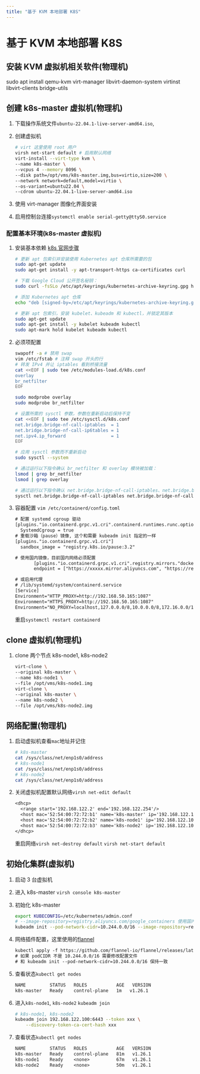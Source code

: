 ```yaml
---
title: "基于 KVM 本地部署 K8S"
---
```


# 基于 KVM 本地部署 K8S

## 安装 KVM 虚拟机相关软件(物理机)

sudo apt install qemu-kvm virt-manager libvirt-daemon-system virtinst libvirt-clients bridge-utils

## 创建 k8s-master 虚拟机(物理机)

1. 下载操作系统文件`ubuntu-22.04.1-live-server-amd64.iso`,
1. 创建虚拟机

   ```sh
   # virt 这里使用 root 用户
   virsh net-start default # 启用默认网络
   virt-install --virt-type kvm \
   --name k8s-master \
   --vcpus 4 --memory 8096 \
   --disk path=/opt/vms/k8s-master.img,bus=virtio,size=200 \
   --network network=default,model=virtio \
   --os-variant=ubuntu22.04 \
   --cdrom ubuntu-22.04.1-live-server-amd64.iso
   ```

1. 使用 virt-manager 图像化界面安装
1. 启用控制台连接`systemctl enable serial-getty@ttyS0.service`

### 配置基本环境(k8s-master 虚拟机)

1. 安装基本依赖
   [k8s 官网步骤](https://kubernetes.io/zh-cn/docs/setup/production-environment/tools/kubeadm/install-kubeadm/)

   ```sh
   # 更新 apt 包索引并安装使用 Kubernetes apt 仓库所需要的包
   sudo apt-get update
   sudo apt-get install -y apt-transport-https ca-certificates curl

   # 下载 Google Cloud 公开签名秘钥：
   sudo curl -fsSLo /etc/apt/keyrings/kubernetes-archive-keyring.gpg https://packages.cloud.google.com/apt/doc/apt-key.gpg

   # 添加 Kubernetes apt 仓库
   echo "deb [signed-by=/etc/apt/keyrings/kubernetes-archive-keyring.gpg] https://apt.kubernetes.io/ kubernetes-xenial main" | sudo tee /etc/apt/sources.list.d/kubernetes.list

   # 更新 apt 包索引，安装 kubelet、kubeadm 和 kubectl，并锁定其版本
   sudo apt-get update
   sudo apt-get install -y kubelet kubeadm kubectl
   sudo apt-mark hold kubelet kubeadm kubectl
   ```

1. 必须项配置

   ```sh
   swapoff -a # 禁用 swap
   vim /etc/fstab # 注释 swap 开头的行
   # 转发 IPv4 并让 iptables 看到桥接流量
   cat <<EOF | sudo tee /etc/modules-load.d/k8s.conf
   overlay
   br_netfilter
   EOF

   sudo modprobe overlay
   sudo modprobe br_netfilter

   # 设置所需的 sysctl 参数，参数在重新启动后保持不变
   cat <<EOF | sudo tee /etc/sysctl.d/k8s.conf
   net.bridge.bridge-nf-call-iptables  = 1
   net.bridge.bridge-nf-call-ip6tables = 1
   net.ipv4.ip_forward                 = 1
   EOF

   # 应用 sysctl 参数而不重新启动
   sudo sysctl --system

   # 通过运行以下指令确认 br_netfilter 和 overlay 模块被加载：
   lsmod | grep br_netfilter
   lsmod | grep overlay

   # 通过运行以下指令确认 net.bridge.bridge-nf-call-iptables、net.bridge.bridge-nf-call-ip6tables 和 net.ipv4.ip_forward 系统变量在你的 sysctl 配置中被设置为 1：
   sysctl net.bridge.bridge-nf-call-iptables net.bridge.bridge-nf-call-ip6tables net.ipv4.ip_forward
   ```

1. 容器配置
   `vim /etc/containerd/config.toml`

   ```txt
   # 配置 systemd cgroup 驱动
   [plugins."io.containerd.grpc.v1.cri".containerd.runtimes.runc.options]
     SystemdCgroup = true
   # 重载沙箱（pause）镜像, 这个和需要 kubeadm init 指定的一样
   [plugins."io.containerd.grpc.v1.cri"]
     sandbox_image = "registry.k8s.io/pause:3.2"

   # 使用国内镜像，目前国内网络必须配置
          [plugins."io.containerd.grpc.v1.cri".registry.mirrors."docker.io"]
          endpoint = ["https://xxxxx.mirror.aliyuncs.com", "https://registry-1.docker.io"]

   # 或启用代理
   # /lib/systemd/system/containerd.service
   [Service]
   Environment="HTTP_PROXY=http://192.168.50.165:1087"
   Environment="HTTPS_PROXY=http://192.168.50.165:1087"
   Environment="NO_PROXY=localhost,127.0.0.0/8,10.0.0.0/8,172.16.0.0/12,192.168.0.0/16,.svc,.cluster.local,.ewhisper.cn"
   ```

   重启`systemctl restart containerd`

## clone 虚拟机(物理机)

1. clone 两个节点 k8s-node1, k8s-node2

   ```sh
   virt-clone \
   --original k8s-master \
   --name k8s-node1 \
   --file /opt/vms/k8s-node1.img
   virt-clone \
   --original k8s-master \
   --name k8s-node2 \
   --file /opt/vms/k8s-node2.img
   ```

## 网络配置(物理机)

1. 启动虚拟机查看`mac`地址并记住
   ```sh
   # k8s-master
   cat /sys/class/net/enp1s0/address
   # k8s-node1
   cat /sys/class/net/enp1s0/address
   # k8s-node2
   cat /sys/class/net/enp1s0/address
   ```
1. 关闭虚拟机配置默认网络`virsh net-edit default`
   ```txt
   <dhcp>
     <range start='192.168.122.2' end='192.168.122.254'/>
     <host mac='52:54:00:72:72:b1' name='k8s-master' ip='192.168.122.100'/>
     <host mac='52:54:00:72:72:b2' name='k8s-node1' ip='192.168.122.101'/>
     <host mac='52:54:00:72:72:b3' name='k8s-node2' ip='192.168.122.102'/>
   </dhcp>
   ```
   重启网络`virsh net-destroy default` `virsh net-start default`

## 初始化集群(虚拟机)

1. 启动 3 台虚拟机
1. 进入 k8s-master `virsh console k8s-master`
1. 初始化 k8s-master
   ```sh
   export KUBECONFIG=/etc/kubernetes/admin.conf
   # --image-repository=registry.aliyuncs.com/google_containers 使用国内镜像，目前国内网络必须配置
   kubeadm init --pod-network-cidr=10.244.0.0/16 --image-repository=registry.aliyuncs.com/google_containers
   ```
1. 网络插件配置，这里使用的[flannel](https://github.com/flannel-io/flannel)

   ```txt
   kubectl apply -f https://github.com/flannel-io/flannel/releases/latest/download/kube-flannel.yml
   # 如果 podCIDR 不是 10.244.0.0/16 需要修改配置文件
   # 和 kubeadm init --pod-network-cidr=10.244.0.0/16 保持一致
   ```

1. 查看状态`kubectl get nodes`
   ```txt
   NAME         STATUS   ROLES           AGE   VERSION
   k8s-master   Ready    control-plane   1m   v1.26.1
   ```
1. 进入`k8s-node1`, `k8s-node2` `kubeadm join`
   ```sh
   # k8s-node1, k8s-node2
   kubeadm join 192.168.122.100:6443 --token xxx \
       --discovery-token-ca-cert-hash xxx
   ```
1. 查看状态`kubectl get nodes`
   ```txt
   NAME         STATUS   ROLES           AGE   VERSION
   k8s-master   Ready    control-plane   81m   v1.26.1
   k8s-node1    Ready    <none>          67m   v1.26.1
   k8s-node2    Ready    <none>          50m   v1.26.1
   ```
